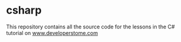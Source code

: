 # csharp
This repository contains all the source code for the lessons in the C# tutorial on www.developerstome.com
